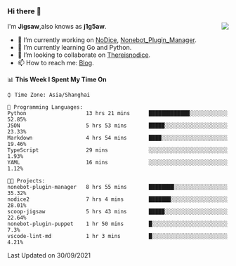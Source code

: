 ### Hi there 👋

<a href="#">
  <img align="right" src="https://github-readme-stats.vercel.app/api?username=j1g5awi&count_private=true&show_icons=true&title_color=80070B&text_color=B3B3B3&bg_color=212121&icon_color=80070B" />
</a>

I'm **Jigsaw**,also knows as **j1g5aw**.

- 🔭 I’m currently working on [NoDice](https://github.com/thereisnodice/nodice2), [Nonebot_Plugin_Manager](https://github.com/Jigsaw111/nonebot_plugin_manager).
- 🌱 I’m currently learning Go and Python.
- 👯 I’m looking to collaborate on [Thereisnodice](https://github.com/thereisnodice).
- 📫 How to reach me: [Blog](https://blog.maddestroyer.xyz/).

<!--START_SECTION:waka-->
📊 **This Week I Spent My Time On** 

```text
⌚︎ Time Zone: Asia/Shanghai

💬 Programming Languages: 
Python                   13 hrs 21 mins      █████████████░░░░░░░░░░░░   52.85% 
JSON                     5 hrs 53 mins       █████░░░░░░░░░░░░░░░░░░░░   23.33% 
Markdown                 4 hrs 54 mins       ████░░░░░░░░░░░░░░░░░░░░░   19.46% 
TypeScript               29 mins             ░░░░░░░░░░░░░░░░░░░░░░░░░   1.93% 
YAML                     16 mins             ░░░░░░░░░░░░░░░░░░░░░░░░░   1.12%

🐱‍💻 Projects: 
nonebot-plugin-manager   8 hrs 55 mins       ████████░░░░░░░░░░░░░░░░░   35.32% 
nodice2                  7 hrs 4 mins        ███████░░░░░░░░░░░░░░░░░░   28.01% 
scoop-jigsaw             5 hrs 43 mins       █████░░░░░░░░░░░░░░░░░░░░   22.64% 
nonebot-plugin-puppet    1 hr 50 mins        █░░░░░░░░░░░░░░░░░░░░░░░░   7.3% 
vscode-lint-md           1 hr 3 mins         █░░░░░░░░░░░░░░░░░░░░░░░░   4.21%

```


 Last Updated on 30/09/2021
<!--END_SECTION:waka-->
